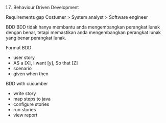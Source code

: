 17. Behaviour Driven Development

Requirements gap
Costumer > System analyst > Software engineer

BDD
BDD tidak hanya membantu anda mengembangkan perangkat lunak dengan benar, tetapi memastikan anda mengembangkan perangkat lunak yang benar perangkat lunak.

Format BDD
- user story
- AS a [X], I want [y], So that [Z]
- scenario
- given when then

BDD with cucumber
- write story
- map steps to java
- configure stories
- run stories
- view report

